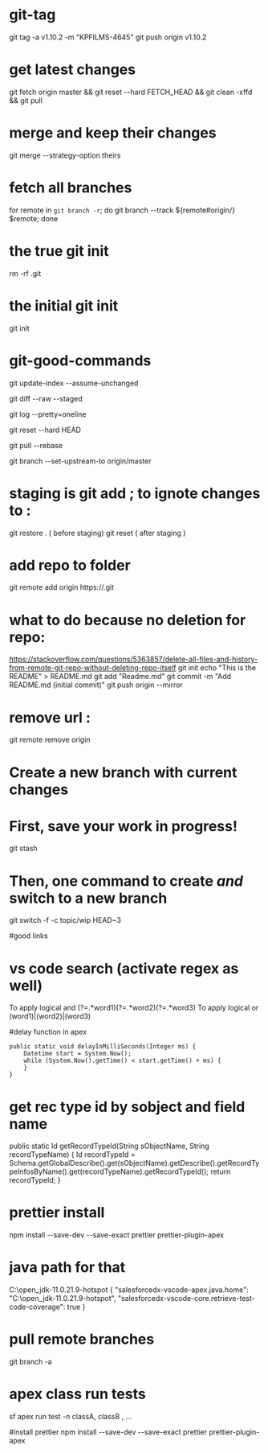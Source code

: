 
# git-tag

git tag -a v1.10.2 -m "KPFILMS-4645"
git push origin v1.10.2

# get latest changes
git fetch origin master && git reset --hard FETCH_HEAD && git clean -xffd && git pull

# merge and keep  their changes
git merge --strategy-option theirs

# fetch all branches
for remote in `git branch -r`; do git branch --track ${remote#origin/} $remote; done


# the true git init 
rm -rf .git

# the initial  git init 
git init 

# git-good-commands

git update-index --assume-unchanged  <file>

git diff --raw --staged

git log --pretty=oneline

git reset --hard HEAD

git pull --rebase

git branch --set-upstream-to origin/master






# staging is git add ; to ignote changes to : 
git restore . ( before staging)
git reset ( after staging )



# add repo to folder
git remote add origin https://<urkl>.git

# what to do because no deletion for repo:
https://stackoverflow.com/questions/5363857/delete-all-files-and-history-from-remote-git-repo-without-deleting-repo-itself
git init 
echo "This is the README" > README.md
git add "Readme.md"
git commit -m "Add README.md (initial commit)"
git push origin --mirror



# remove url : 
git remote remove origin


# Create a new branch with current changes 
# First, save your work in progress!
git stash
# Then, one command to create *and* switch to a new branch
git switch -f -c topic/wip HEAD~3

#good links
# vs code search (activate regex as well)
To apply logical and (?=.*word1)(?=.*word2)(?=.*word3)
To apply logical or (word1)|(word2)|(word3)

#delay function in apex

    public static void delayInMilliSeconds(Integer ms) {
        Datetime start = System.Now();
        while (System.Now().getTime() < start.getTime() + ms) {
        }
    }

# get rec type id by sobject and field name
   public static Id getRecordTypeId(String sObjectName, String recordTypeName) {
        Id recordTypeId = Schema.getGlobalDescribe().get(sObjectName).getDescribe().getRecordTypeInfosByName().get(recordTypeName).getRecordTypeId();
        return recordTypeId;
    }
# prettier install

npm install --save-dev --save-exact prettier prettier-plugin-apex
 # java path for that
  C:\\open_jdk-11.0.21.9-hotspot
{
  "salesforcedx-vscode-apex.java.home": "C:\\open_jdk-11.0.21.9-hotspot",
  "salesforcedx-vscode-core.retrieve-test-code-coverage": true
}

# pull remote branches 
 git branch -a
 



# apex class run tests 
sf apex run test -n classA, classB , ...


#install prettier
npm install --save-dev --save-exact prettier prettier-plugin-apex
